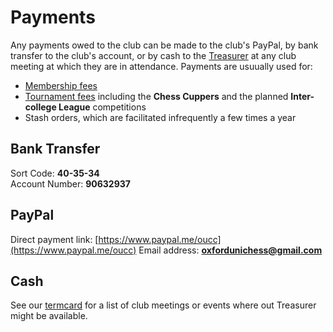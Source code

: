 # Payments

Any payments owed to the club can be made to the club's PayPal, by bank transfer to the club's account, or by cash to the [Treasurer](/contact) at any club meeting at which they are in attendance. Payments are usuually used for:

- [Membership fees](/membership)
- [Tournament fees](/leagues) including the **Chess Cuppers** and the planned **Inter-college League** competitions
- Stash orders, which are facilitated infrequently a few times a year

## Bank Transfer

Sort Code: **40-35-34**  
Account Number: **90632937**

## PayPal

Direct payment link: [https://www.paypal.me/oucc](https://www.paypal.me/oucc)
Email address: **oxfordunichess@gmail.com**

## Cash

See our [termcard](/termcard) for a list of club meetings or events where out Treasurer might be available.